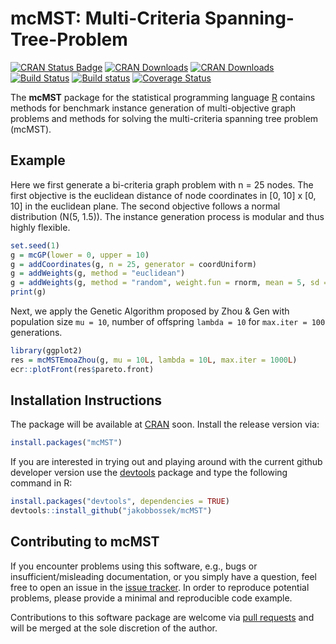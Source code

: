 # mcMST: Multi-Criteria Spanning-Tree-Problem

[![CRAN Status Badge](http://www.r-pkg.org/badges/version/mcMST)](http://cran.r-project.org/web/packages/mcMST)
[![CRAN Downloads](http://cranlogs.r-pkg.org/badges/mcMST)](http://cran.rstudio.com/web/packages/mcMST/index.html)
[![CRAN Downloads](http://cranlogs.r-pkg.org/badges/grand-total/mcMST?color=orange)](http://cran.rstudio.com/web/packages/mcMST/index.html)
[![Build Status](https://travis-ci.org/jakobbossek/mcMST.svg?branch=master)](https://travis-ci.org/jakobbossek/mcMST)
[![Build status](https://ci.appveyor.com/api/projects/status/eu0nns2dsgocwntw/branch/master?svg=true)](https://ci.appveyor.com/project/jakobbossek/mcMST/branch/master)
[![Coverage Status](https://coveralls.io/repos/github/jakobbossek/mcMST/badge.svg?branch=master)](https://coveralls.io/github/jakobbossek/mcMST?branch=master)

The **mcMST** package for the statistical programming language [R](https://www.r-project.org) contains methods for benchmark instance generation of multi-objective graph problems and methods for solving the multi-criteria spanning tree problem (mcMST).

## Example

Here we first generate a bi-criteria graph problem with n = 25 nodes. The first objective is the euclidean distance of node coordinates in [0, 10] x [0, 10] in the euclidean plane. The second objective follows a normal distribution (N(5, 1.5)). The instance generation process is modular and thus highly flexible.
```r
set.seed(1)
g = mcGP(lower = 0, upper = 10)
g = addCoordinates(g, n = 25, generator = coordUniform)
g = addWeights(g, method = "euclidean")
g = addWeights(g, method = "random", weight.fun = rnorm, mean = 5, sd = 1.5)
print(g)
```

Next, we apply the Genetic Algorithm proposed by Zhou & Gen with population size `mu = 10`, number of offspring `lambda = 10` for `max.iter = 100` generations.
```r
library(ggplot2)
res = mcMSTEmoaZhou(g, mu = 10L, lambda = 10L, max.iter = 1000L)
ecr::plotFront(res$pareto.front)
```

## Installation Instructions

The package will be available at [CRAN](http://cran.r-project.org) soon. Install the release version via:
```r
install.packages("mcMST")
```
If you are interested in trying out and playing around with the current github developer version use the [devtools](https://github.com/hadley/devtools) package and type the following command in R:

```r
install.packages("devtools", dependencies = TRUE)
devtools::install_github("jakobbossek/mcMST")
```

## Contributing to mcMST

If you encounter problems using this software, e.g., bugs or insufficient/misleading documentation, or you simply have a question, feel free to open an issue in the [issue tracker](https://github.com/jakobbossek/ecr2/issues).
In order to reproduce potential problems, please provide a minimal and reproducible code example.

Contributions to this software package are welcome via [pull requests](https://help.github.com/articles/about-pull-requests/) and will be merged at the sole discretion of the author. 



